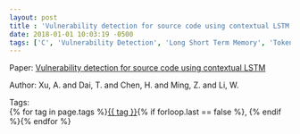 ```yaml
---
layout: post
title : 'Vulnerability detection for source code using contextual LSTM'
date: 2018-01-01 10:03:19 -0500
tags: ['C', 'Vulnerability Detection', 'Long Short Term Memory', 'Tokenizer']
---
```

Paper: [Vulnerability detection for source code using contextual LSTM](https://ieeexplore.ieee.org/abstract/document/8599360)

Author: Xu, A. and Dai, T. and Chen, H. and Ming, Z. and Li, W.




 Tags:  
        <span>{% for tag in page.tags %}<a href="/tags/#{{ tag | slugify }}">{{ tag }}</a>{% if forloop.last == false %}, {% endif %}{% endfor %}</span>
